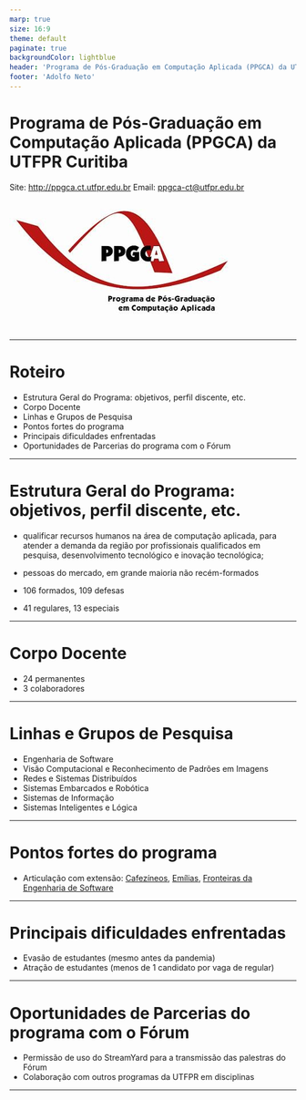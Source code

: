 ```yaml
--- 
marp: true
size: 16:9
theme: default
paginate: true
backgroundColor: lightblue 
header: 'Programa de Pós-Graduação em Computação Aplicada (PPGCA) da UTFPR Curitiba'
footer: 'Adolfo Neto'
---
```


# Programa de Pós-Graduação em Computação Aplicada (PPGCA) da UTFPR Curitiba

Site: http://ppgca.ct.utfpr.edu.br
Email: ppgca-ct@utfpr.edu.br

![h:200](img/logo_ppgca.jpeg) 

---

# Roteiro

- Estrutura Geral do Programa: objetivos, perfil discente, etc.
- Corpo Docente
- Linhas e Grupos de Pesquisa
- Pontos fortes do programa
- Principais dificuldades enfrentadas
- Oportunidades de Parcerias do programa com o Fórum

---

# Estrutura Geral do Programa: objetivos, perfil discente, etc.

- qualificar recursos humanos na área de computação aplicada, para atender a demanda da região por profissionais qualificados em pesquisa, desenvolvimento tecnológico e inovação tecnológica;

- pessoas do mercado, em grande maioria não recém-formados

- 106 formados, 109 defesas
- 41 regulares, 13 especiais

---

# Corpo Docente

- 24 permanentes
- 3 colaboradores

---

# Linhas e Grupos de Pesquisa

- Engenharia de Software
- Visão Computacional e Reconhecimento de Padrões em Imagens
- Redes e Sistemas Distribuídos
- Sistemas Embarcados e Robótica
- Sistemas de Informação
- Sistemas Inteligentes e Lógica

---


# Pontos fortes do programa

- Articulação com extensão: [Cafezíneos](https://www.cafezineos.com/), [Emílias](https://www.instagram.com/emilias_utfpr/), [Fronteiras da Engenharia de Software](https://fronteirases.github.io/) 

---


# Principais dificuldades enfrentadas

- Evasão de estudantes (mesmo antes da pandemia)
- Atração de estudantes (menos de 1 candidato por vaga de regular)


---

# Oportunidades de Parcerias do programa com o Fórum

- Permissão de uso do StreamYard para a transmissão das palestras do Fórum
- Colaboração com outros programas da UTFPR em disciplinas

---


